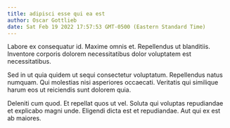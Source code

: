 ```yaml
---
title: adipisci esse qui ea est
author: Oscar Gottlieb
date: Sat Feb 19 2022 17:57:53 GMT-0500 (Eastern Standard Time)
---
```

Labore ex consequatur id. Maxime omnis et. Repellendus ut blanditiis. Inventore corporis dolorem necessitatibus dolor voluptatem est necessitatibus.

 Sed in ut quia quidem ut sequi consectetur voluptatum. Repellendus natus numquam. Qui molestias nisi asperiores occaecati. Veritatis qui similique harum eos ut reiciendis sunt dolorem quia.

 Deleniti cum quod. Et repellat quos ut vel. Soluta qui voluptas repudiandae et explicabo magni unde. Eligendi dicta est et repudiandae. Aut qui ex est ab maiores.